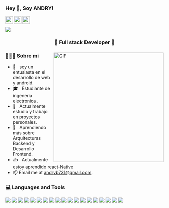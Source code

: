 

<!--
**zekaidragonil/zekaidragonil** is a ✨ _special_ ✨ repository because its `README.md` (this file) appears on your GitHub profile.

Here are some ideas to get you started:

- 🔭 I’m currently working on ...
- 🌱 I’m currently learning ...
- 👯 I’m looking to collaborate on ...
- 🤔 I’m looking for help with ...
- 💬 Ask me about ...
- 📫 How to reach me: ...
- 😄 Pronouns: ...
- ⚡ Fun fact: ...
-->



<h3 title="hehehe"> Hey 👋, Soy ANDRY!</h3>
<a href="https://www.linkedin.com/in/andry-blanquiset-b047b9199/">
    <img style="color:withe"  align="left" alt="andry LinkdeIn" width="24px" src="https://cdn.jsdelivr.net/npm/simple-icons@v3/icons/linkedin.svg" />
</a>
<a href="https://www.instagram.com/andryblanquiset/">
  <img align="left" alt="andry's Instagram" width="24px" src="https://cdn.jsdelivr.net/npm/simple-icons@v3/icons/instagram.svg" />
</a>
<a href="https://www.facebook.com/andry.blanquiset/">
  <img align="left" alt="andry blanquiset" width="24px" src="https://cdn.jsdelivr.net/npm/simple-icons@v3/icons/facebook.svg" />
</a>
<br>
<br>
<img src="https://komarev.com/ghpvc/?username=zekaiXD&color=blueviolet">
<br />
<h3 align="center">🚀 Full stack Developer 🚀</h3>
<div>
<img width="350" height="350" align="right" alt="GIF" src="https://i.pinimg.com/originals/e4/26/70/e426702edf874b181aced1e2fa5c6cde.gif" />
<div align="left"> 
  <h3> 👨🏻‍💻 Sobre mi  </h3>
    
  - 🤔 &nbsp; soy un entusiasta en el desarrollo de web  y android.
  - 🎓 &nbsp; Estudiante de ingeneria electronica .
  - 💼 &nbsp; Actualmente estudio y trabajo en proyectos personales.
  - 🌱 &nbsp; Aprendiendo más sobre Arquitecturas Backend y Desarrollo Frontend.
  - ✍️ &nbsp; Actualmente estoy aprendido react-Native
  - 📫 Email me at [andryb731@gmail.com](mailto:andryb731@gmail.com). 
</div> 
</div>

<div>
  <h3> 💻 Languages and Tools </h3>
  <div>
      <img src ="https://img.shields.io/badge/-HTML5-E34F26?style=flat&logo=html5&logoColor=white">
      <img src ="https://img.shields.io/badge/-CSS3-1572B6?style=flat&logo=css3&logoColor=white">
      <img src="https://img.shields.io/badge/-Bootstrap-563D7C?style=flat&logo=bootstrap&logoColor=white">
      <img src="https://img.shields.io/badge/-Tailwindcss-000000?style=flat&logo=tailwindcss&logoColor="">
      <img src="https://img.shields.io/badge/-Sass-cc6699?style=flat&logo=sass&logoColor=ffffff">
      <img src="https://img.shields.io/badge/-JavaScript-eed718?style=flat&logo=javascript&logoColor=ffffff">
      <img src="https://img.shields.io/badge/-React-000000?style=flat&logo=react&logoColor=00c8ff">
      <img src="https://img.shields.io/badge/-Next.js-000000?style=flat&logo=next.js&logoColor=00c8ff">
      <img src="https://img.shields.io/badge/-Node.js-3C873A?style=flat&logo=Node.js&logoColor=white">
      <img src="https://img.shields.io/badge/-Express.js-787878?style=flat">
      <img src="https://img.shields.io/badge/-MongoDB-4DB33D?style=flat&logo=mongodb&logoColor=FFFFFF">
      <img src="https://img.shields.io/badge/-Firebase-FFA611?style=flat&logo=firebase&logoColor=FFFFFF">
      <img src="https://img.shields.io/badge/-GraphQL-e535ab?style=flat&logo=graphql&logoColor=FFFFFF">
      <img src="https://img.shields.io/badge/-MySQL-F29111?style=flat&logo=mysql&logoColor=FFFFFF">
      <img src="https://img.shields.io/badge/-Php-9b9b9b?style=flat&logo=php&logoColor=00c8ff">
      <img src="https://img.shields.io/badge/-Laravel-ffffff?style=flat&logo=laravel&logoColor=red">
      <img src="https://img.shields.io/badge/-Postman-white?style=flat&logo=Postman&logoColor=red">
      <img src="https://img.shields.io/badge/-React%20Native-black?style=flat&logo=React&logoColor=blue">
      <img src="https://img.shields.io/badge/-Ionic-white?style=flat&logo=Ionic&logoColor=blue">
      
      
      
      
      
  </div>
</div> 
